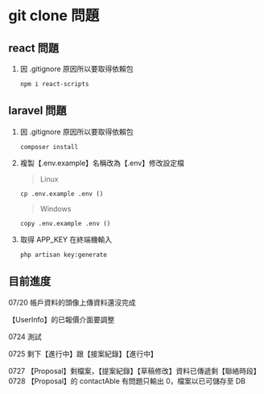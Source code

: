# git clone 問題

## react 問題

1. 因 .gitignore 原因所以要取得依賴包 
    ```
    npm i react-scripts
    ```

## laravel 問題

1. 因 .gitignore 原因所以要取得依賴包
    ```
    composer install
    ```

2. 複製【.env.example】名稱改為【.env】修改設定檔
    >Linux
    ```
    cp .env.example .env ()
    ```
    >Windows
    ```
    copy .env.example .env ()
    ```

3. 取得 APP_KEY 在終端機輸入
     ```
    php artisan key:generate
    ```

## 目前進度

07/20 帳戶資料的頭像上傳資料還沒完成

【UserInfo】的已報價介面要調整

0724 測試

0725 剩下【進行中】跟【接案紀錄】【進行中】

0727 【Proposal】剩檔案，【提案紀錄】【草稿修改】資料已傳遞剩【聯絡時段】
0728 【Proposal】的 contactAble 有問題只輸出 0，檔案以已可儲存至 DB
